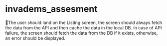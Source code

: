# invadems_assesment
The user should land on the Listing screen, the screen should always fetch the data from the API and then cache the data in the local DB. In case of API failure, the screen should fetch the data from the DB if it exists, otherwise, an error should be displayed.
